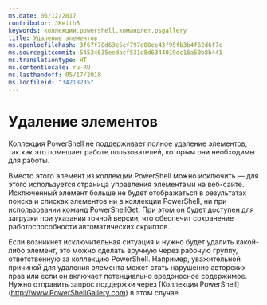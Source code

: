 ```yaml
---
ms.date: 06/12/2017
contributor: JKeithB
keywords: коллекции,powershell,командлет,psgallery
title: Удаление элементов
ms.openlocfilehash: 3f67f78d63e5cf797d00ce43f95fb3b4f62d6f7c
ms.sourcegitcommit: 54534635eedacf531d8d6344019dc16a50b8b441
ms.translationtype: HT
ms.contentlocale: ru-RU
ms.lasthandoff: 05/17/2018
ms.locfileid: "34218235"
---
```

# <a name="deleting-items"></a>Удаление элементов

Коллекция PowerShell не поддерживает полное удаление элементов, так как это помешает работе пользователей, которым они необходимы для работы.

Вместо этого элемент из коллекции PowerShell можно исключить — для этого используется страница управления элементами на веб-сайте.
Исключенный элемент больше не будет отображаться в результатах поиска и списках элементов ни в коллекции PowerShell, ни при использовании команд PowerShellGet.
При этом он будет доступен для загрузки при указании точной версии, что обеспечит сохранение работоспособности автоматических скриптов.

Если возникнет исключительная ситуация и нужно будет удалить какой-либо элемент, это можно сделать вручную через рабочую группу, ответственную за коллекцию PowerShell.
Например, уважительной причиной для удаления элемента может стать нарушение авторских прав или если он включает потенциально вредоносное содержимое.
Нужно отправить запрос поддержки через [Коллекция PowerShell] (http://www.PowerShellGallery.com) в этом случае.